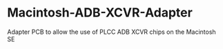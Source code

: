 # Macintosh-ADB-XCVR-Adapter
Adapter PCB to allow the use of PLCC ADB XCVR chips on the Macintosh SE
